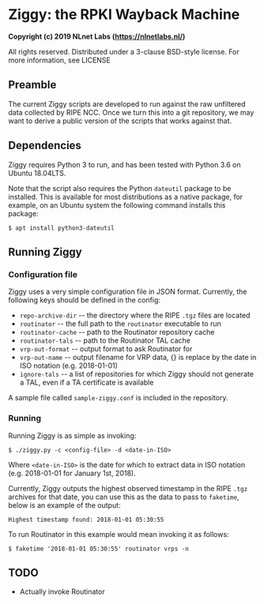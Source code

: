 # Ziggy: the RPKI Wayback Machine

**Copyright (c) 2019 NLnet Labs (https://nlnetlabs.nl/)**

All rights reserved. Distributed under a 3-clause BSD-style license. For more information, see LICENSE

## Preamble

The current Ziggy scripts are developed to run against the raw unfiltered data collected by RIPE NCC. Once we turn this into a git repository, we may want to derive a public version of the scripts that works against that.

## Dependencies

Ziggy requires Python 3 to run, and has been tested with Python 3.6 on Ubuntu 18.04LTS. 

Note that the script also requires the Python ```dateutil``` package to be installed. This is available for most distributions as a native package, for example, on an Ubuntu system the following command installs this package:

```
$ apt install python3-dateutil
```

## Running Ziggy

### Configuration file

Ziggy uses a very simple configuration file in JSON format. Currently, the following keys should be defined in the config:

 - `repo-archive-dir` -- the directory where the RIPE `.tgz` files are located
 - `routinator` -- the full path to the `routinator` executable to run
 - `routinator-cache` -- path to the Routinator repository cache
 - `routinator-tals` -- path to the Routinator TAL cache
 - `vrp-out-format` -- output format to ask Routinator for
 - `vrp-out-name` -- output filename for VRP data, {} is replace by the date in ISO notation (e.g. 2018-01-01)
 - `ignore-tals` -- a list of repositories for which Ziggy should not generate a TAL, even if a TA certificate is available

A sample file called `sample-ziggy.conf` is included in the repository.

### Running

Running Ziggy is as simple as invoking:

```
$ ./ziggy.py -c <config-file> -d <date-in-ISO>
```

Where `<date-in-ISO>` is the date for which to extract data in ISO notation (e.g. 2018-01-01 for January 1st, 2018).

Currently, Ziggy outputs the highest observed timestamp in the RIPE `.tgz` archives for that date, you can use this as the data to pass to `faketime`, below is an example of the output:

```
Highest timestamp found: 2018-01-01 05:30:55
```

To run Routinator in this example would mean invoking it as follows:

```
$ faketime '2018-01-01 05:30:55' routinator vrps -n
```

## TODO

 - Actually invoke Routinator